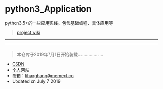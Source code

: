 # python3_Application
python3.5+的一些应用实践。包含基础编程、具体应用等
> [project wiki](https://github.com/lihanghang/python3_Application/wiki)
---



---
###
> 本仓库于2019年7月1日开始装载…………………
- [CSDN](https://blog.csdn.net/lihangll)  
- [个人网站](https://lihanghang.top/)  
- 邮箱：lihanghang@memect.co 
- Updated on July 7, 2019  

